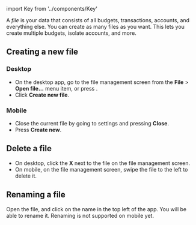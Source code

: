 import Key from '../components/Key'

A *file* is your data that consists of all budgets, transactions, accounts, and everything else. You can create as many files as you want. This lets you create multiple budgets, isolate accounts, and more.

## Creating a new file

### Desktop

* On the desktop app, go to the file management screen from the **File** > **Open file…** menu item, or press <Key mod="cmd" k="o" />.
* Click **Create new file**.

### Mobile

* Close the current file by going to settings and pressing **Close**.
* Press **Create new**.

## Delete a file

* On desktop, click the **X** next to the file on the file management screen.
* On mobile, on the file management screen, swipe the file to the left to delete it.

## Renaming a file

Open the file, and click on the name in the top left of the app. You will be able to rename it. Renaming is not supported on mobile yet.